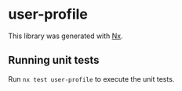 # user-profile

This library was generated with [Nx](https://nx.dev).


## Running unit tests

Run `nx test user-profile` to execute the unit tests.

